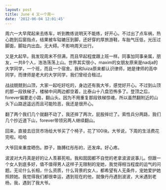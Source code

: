 ```yaml
---
layout: post
title: June 4 又一个周一
date: '2012-06-04 12:01:45'
---
```



 周六一大早爬起来去练车，听到教练说明天不能练，好开心。不过出了点车祸，热心跑到后窗指点，结果被车轱辘压到脚，还好穿的厚旅游鞋，车胎气压低，光压过脚面，脚趾内出血。无大碍。不影响周天出行。

 又是大起早。我发现周末不但满，而且早起程度跟上班一样。同事加同事亲属，朋友，一共8个人，浩浩荡荡上山。世界其实很小，maxim的女朋友原来是nadja的大学同学，一个班，而且一个宿舍。我和luiza原来都认识律师，她是律师的高中同学，而律师是老大的大学同学，我们曾经合租过。

 战战兢兢到山顶，大家一起吃好吃的，身边还有我大爷，感觉好开心。不过到山顶的那一段铁梯子，楼梯中间两边都空着，比泰山十八盘恐怖多了。登顶之后，forever偏要走小路，翻山头。因为不用重复那段铁梯惊魂，所以虽然翻附近的山头下山路途遥远而且可能险恶，我还是很开心。

 翻了两个我们几个就翻不动了，我还摔了两次，屁股摔烂了。索性兵分两路，我们几个抄近道下山，forever带领另两人继续翻山。

 回来，直接去旧货市场给大爷买了个椅子，花了100块。大爷说，下周的生活费花完啦。哈哈

 大爷回来重度晒伤。脖子，胳膊红彤彤的，还发痒。好心疼。

 波波对大丹真是好的让人羡慕死啦。我和囡囡都不自觉的老拿波波说事儿。但跟一个女人到底多好，值不值得男人这样子无限制的宠她，我觉得相当程度的运气的问题。无论什么长相，什么资质，什么背景的女人，都希望有人无条件，宠她爱护她照顾她。我觉得我们都很幸运，遇到现在的他，就像丹丹遇到波波，大米遇到老杨，我，遇到了我大爷。



